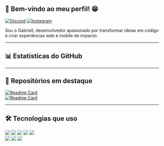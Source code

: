 ## 👋 Bem-vindo ao meu perfil! 😁

[![Discord](https://img.shields.io/badge/Discord-%235865F2.svg?style=for-the-badge&logo=discord&logoColor=white)](https://discordapp.com/users/237427853887537153)
[![Instagram](https://img.shields.io/badge/Instagram-%23E4405F.svg?style=for-the-badge&logo=Instagram&logoColor=white)](https://www.instagram.com/gabriell_he/)

Sou o Gabriell, desenvolvedor apaixonado por transformar ideias em código e criar experiências web e mobile de impacto.

---

## 📊 Estatísticas do GitHub

<!--STATS_SECTION-->

---

## 📌 Repositórios em destaque

[![Readme Card](https://github-readme-stats.vercel.app/api/pin/?username=gabriellprado&repo=iOS-Calculator&show_icons=true&theme=react)](https://github.com/GabriellPrado/iOS-Calculator)  
[![Readme Card](https://github-readme-stats.vercel.app/api/pin/?username=gabriellprado&repo=Aspect-ratio-padding-calculator&show_icons=true&theme=react)](https://github.com/GabriellPrado/Aspect-ratio-padding-calculator)

---

## 🛠 Tecnologias que uso

<div style="display: inline_block">
  <img src="https://img.shields.io/badge/html5-%23E34F26.svg?style=for-the-badge&logo=html5&logoColor=white">
  <img src="https://img.shields.io/badge/css3-%231572B6.svg?style=for-the-badge&logo=css3&logoColor=white">
  <img src="https://img.shields.io/badge/javascript-%23323330.svg?style=for-the-badge&logo=javascript&logoColor=%23F7DF1E">
  <img src="https://img.shields.io/badge/php-%23777BB4.svg?style=for-the-badge&logo=php&logoColor=white">
  <img src="https://img.shields.io/badge/lua-%232C2D72.svg?style=for-the-badge&logo=lua&logoColor=white">
  <br>
  <img src="https://img.shields.io/badge/bootstrap-%23563D7C.svg?style=for-the-badge&logo=bootstrap&logoColor=white">
  <img src="https://img.shields.io/badge/CodeIgniter-%23EF4223.svg?style=for-the-badge&logo=codeIgniter&logoColor=white">
  <img src="https://img.shields.io/badge/jquery-%230769AD.svg?style=for-the-badge&logo=jquery&logoColor=white">
</div>
